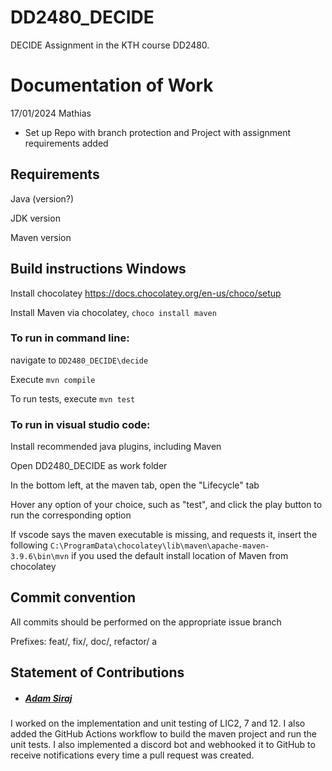 # DD2480_DECIDE
DECIDE Assignment in the KTH course DD2480.

# Documentation of Work
17/01/2024 Mathias
- Set up Repo with branch protection and Project with assignment requirements added

## Requirements
Java (version?)

JDK version

Maven version

## Build instructions Windows

Install chocolatey https://docs.chocolatey.org/en-us/choco/setup

Install Maven via chocolatey, ```choco install maven```

### To run in command line:

navigate to ```DD2480_DECIDE\decide```

Execute ```mvn compile```

To run tests, execute ```mvn test```

### To run in visual studio code:

Install recommended java plugins, including Maven

Open DD2480_DECIDE as work folder

In the bottom left, at the maven tab, open the "Lifecycle" tab

Hover any option of your choice, such as "test", and click the play button to run the corresponding option

If vscode says the maven executable is missing, and requests it, insert the following ```C:\ProgramData\chocolatey\lib\maven\apache-maven-3.9.6\bin\mvn``` if you used the default install location of Maven from chocolatey

## Commit convention
All commits should be performed on the appropriate issue branch

Prefixes: feat/, fix/, doc/, refactor/
 a
 ## Statement of Contributions
 - ##### [Adam Siraj](https://github.com/asirago)
 I worked on the implementation and unit testing of LIC2, 7 and 12. I also added the GitHub Actions workflow to build the maven project and run the unit tests. I also implemented a discord bot and webhooked it to GitHub to receive notifications every time a pull request was created.